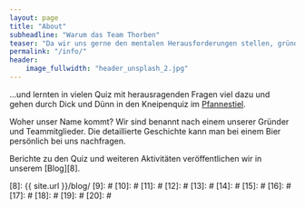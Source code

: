 ```yaml
---
layout: page
title: "About"
subheadline: "Warum das Team Thorben"
teaser: "Da wir uns gerne den mentalen Herausforderungen stellen, gründeten wir das Team Thorben..."
permalink: "/info/"
header:
    image_fullwidth: "header_unsplash_2.jpg"
---
```

...und lernten in vielen Quiz mit herausragenden Fragen viel dazu und gehen durch Dick und Dünn in den Kneipenquiz im [Pfannestiel][1].

Woher unser Name kommt? Wir sind benannt nach einem unserer Gründer und Teammitglieder. Die detaillierte Geschichte kann man bei einem Bier persönlich bei uns nachfragen.

Berichte zu den Quiz und weiteren Aktivitäten veröffentlichen wir in unserem [Blog][8].


 [1]: http://pfannestiel-karlsruhe.de/
 [2]: #
 [3]: #
 [4]: #
 [5]: #
 [6]: #
 [7]: #
 [8]: {{ site.url }}/blog/
 [9]: #
 [10]: #
 [11]: #
 [12]: #
 [13]: #
 [14]: #
 [15]: #
 [16]: #
 [17]: #
 [18]: #
 [19]: #
 [20]: #